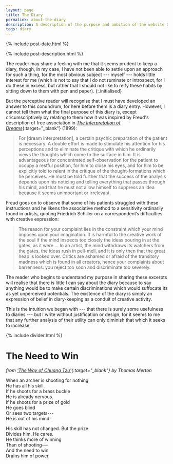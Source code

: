 ```yaml
---
layout: page
title: The Diary
permalink: about-the-diary
description: A description of the purpose and ambition of the website Diary, such as these can be remarked upon without undermining the very same
tags: diary
---
```

{% include post-date.html %}

{% include post-description.html %}

The reader may share a feeling with me that it seems prudent to keep a diary, though, in my case, I have not been able to settle upon an approach for such a thing, for the most obvious subject --- myself --- holds little interest for me (which is not to say that I do not ruminate or introspect, for I do these in excess, but rather that I should not like to reify these habits by sitting down to them with pen and paper).
{:.initialised}

But the perceptive reader will recognise that I must have developed an answer to this conundrum, for here before them is a diary entry. However, I cannot tell them what the final purpose of this diary is, except cricumscriptively by relating to them how it was inspired by Freud's description of free association in [*The Interpretation of Dreams*](https://www.gutenberg.org/ebooks/66048){:target="_blank"} (1899):

<!--more-->

> For [dream interpretation], a certain psychic preparation of the patient is necessary. A double effort is made to stimulate his attention for his perceptions and to eliminate the critique with which he ordinarily views the thoughts which come to the surface in him. It is advantageous for concentrated self-observation for the patient to occupy a restful position, for him to close his eyes, and for him to be explicitly told to relent in the critique of the thought-formations which he perceives. He must be told further that the success of the analysis depends upon his noticing and telling everything that passes through his mind, and that he must not allow himself to suppress an idea because it seems unimportant or irrelevant.

Freud goes on to observe that some of his patients struggled with these instructions and he likens the associative method to a sensitivity ordinarily found in artists, quoting Friedrich Schiller on a correspondent’s difficulties with creative expression:

> The reason for your complaint lies in the constraint which your mind imposes upon your imagination. It is harmful to the creative work of the soul if the mind inspects too closely the ideas pouring in at the gates, as it were … In an artist, the mind withdraws its watchers from the gates, the ideas rush in pell-mell, and it is only then that the great heap is looked over. Critics are ashamed or afraid of the transitory madness which is found in all creators, hence your complaints about barrenness: you reject too soon and discriminate too severely.

The reader who begins to understand my purpose in sharing these excerpts will realise that there is little I can say about the diary because to say anything would be to make certain discriminations which would suffocate its as yet unperceived potentials. The existence of the diary is simply an expression of belief in diary-keeping as a conduit of creative activity.

This is the intuition we began with --- that there is surely some usefulness to diaries --- but I write without justification or design, for it seems to me that any further analysis of their utility can only diminish that which it seeks to increase.

{% include divider.html %}

# The Need to Win

*from ['The Way of Chuang Tzu'](https://archive.org/details/wayofchuangtzu00mert/page/n7/mode/2up){:target="_blank"} by Thomas Merton*

When an archer is shooting for nothing<br />
He has all his skill.<br />
If he shoots for a brass buckle<br />
He is already nervous.<br />
If he shoots for a prize of gold<br />
He goes blind<br />
Or sees two targets---<br />
He is out of his mind!

His skill has not changed. But the prize<br />
Divides him. He cares.<br />
He thinks more of winning<br />
Than of shooting---<br />
And the need to win<br />
Drains him of power.